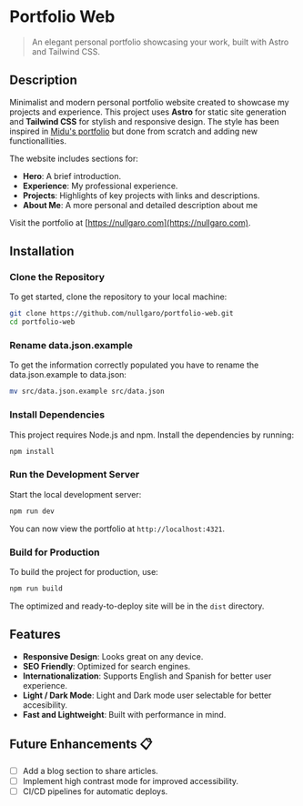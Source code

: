# Portfolio Web

> An elegant personal portfolio showcasing your work, built with Astro and Tailwind CSS.

## Description

Minimalist and modern personal portfolio website created to showcase my projects and experience. This project uses **Astro** for static site generation and **Tailwind CSS** for stylish and responsive design. The style has been inspired in [Midu's portfolio](https://github.com/midudev/porfolio.dev) but done from scratch and adding new functionallities.

The website includes sections for:
- **Hero**: A brief introduction.
- **Experience**: My professional experience.
- **Projects**: Highlights of key projects with links and descriptions.
- **About Me**: A more personal and detailed description about me

Visit the portfolio at [https://nullgaro.com](https://nullgaro.com).

## Installation

### Clone the Repository

To get started, clone the repository to your local machine:

```sh
git clone https://github.com/nullgaro/portfolio-web.git
cd portfolio-web
```

### Rename data.json.example

To get the information correctly populated you have to rename the data.json.example to data.json:

```sh
mv src/data.json.example src/data.json
```

### Install Dependencies

This project requires Node.js and npm. Install the dependencies by running:

```sh
npm install
```

### Run the Development Server

Start the local development server:

```sh
npm run dev
```

You can now view the portfolio at `http://localhost:4321`.

### Build for Production

To build the project for production, use:

```sh
npm run build
```

The optimized and ready-to-deploy site will be in the `dist` directory.

## Features

- **Responsive Design**: Looks great on any device.
- **SEO Friendly**: Optimized for search engines.
- **Internationalization**: Supports English and Spanish for better user experience.
- **Light / Dark Mode**: Light and Dark mode user selectable for better accesibility.
- **Fast and Lightweight**: Built with performance in mind.

## Future Enhancements 📋

- [ ] Add a blog section to share articles.
- [ ] Implement high contrast mode for improved accessibility.
- [ ] CI/CD pipelines for automatic deploys.
